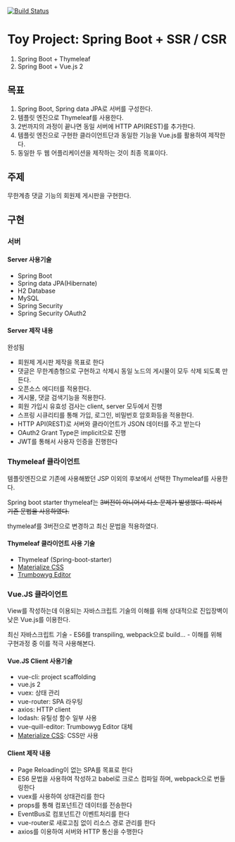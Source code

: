 [![Build Status](https://travis-ci.org/pravusid/springboot-vue.js-bbs.svg?branch=master)](https://travis-ci.org/pravusid/springboot-vue.js-bbs)

# Toy Project: Spring Boot + SSR / CSR

1. Spring Boot + Thymeleaf
2. Spring Boot + Vue.js 2

## 목표

1. Spring Boot, Spring data JPA로 서버를 구성한다.
2. 템플릿 엔진으로 Thymeleaf를 사용한다.
3. 2번까지의 과정이 끝나면 동일 서버에 HTTP API(REST)를 추가한다.
4. 템플릿 엔진으로 구현한 클라이언트단과 동일한 기능을 Vue.js를 활용하여 제작한다.
5. 동일한 두 웹 어플리케이션을 제작하는 것이 최종 목표이다.

## 주제

무한계층 댓글 기능의 회원제 게시판을 구현한다.

## 구현

### 서버

#### Server 사용기술

- Spring Boot
- Spring data JPA(Hibernate)
- H2 Database
- MySQL
- Spring Security
- Spring Security OAuth2

#### Server 제작 내용

완성됨

- 회원제 게시판 제작을 목표로 한다
- 댓글은 무한계층형으로 구현하고 삭제시 동일 노드의 게시물이 모두 삭제 되도록 만든다.
- 오픈소스 에디터를 적용한다.
- 게시물, 댓글 검색기능을 적용한다.
- 회원 가입시 유효성 검사는 client, server 모두에서 진행
- 스프링 시큐리티를 통해 가입, 로그인, 비밀번호 암호화등을 적용한다.
- HTTP API(REST)로 서버와 클라이언트가 JSON 데이터를 주고 받는다
- OAuth2 Grant Type은 implicit으로 진행
- JWT를 통해서 사용자 인증을 진행한다

### Thymeleaf 클라이언트

템플릿엔진으로 기존에 사용해봤던 JSP 이외의 후보에서 선택한 Thymeleaf를 사용한다.

Spring boot starter thymeleaf는 ~~3버전이 아니어서 다소 문제가 발생했다. 따라서 기존 문법을 사용하였다.~~

thymeleaf를 3버전으로 변경하고 최신 문법을 적용하였다.

#### Thymeleaf 클라이언트 사용 기술

- Thymeleaf (Spring-boot-starter)
- [Materialize CSS](http://materializecss.com/)
- [Trumbowyg Editor](https://github.com/Alex-D/Trumbowyg)

### Vue.JS 클라이언트

View를 작성하는데 이용되는 자바스크립트 기술의 이해를 위해 상대적으로 진입장벽이 낮은 Vue.js를 이용한다.

최신 자바스크립트 기술 - ES6를 transpiling, webpack으로 build... - 이해를 위해 구현과정 중 이를 적극 사용해본다.

#### Vue.JS Client 사용기술

- vue-cli: project scaffolding
- vue.js 2
- vuex: 상태 관리
- vue-router: SPA 라우팅
- axios: HTTP client
- lodash: 유틸성 함수 일부 사용
- vue-quill-editor: Trumbowyg Editor 대체
- [Materialize CSS](http://materializecss.com/): CSS만 사용

#### Client 제작 내용

- Page Reloading이 없는 SPA를 목표로 한다
- ES6 문법을 사용하여 작성하고 babel로 크로스 컴파일 하며, webpack으로 번들링한다
- vuex를 사용하여 상태관리를 한다
- props를 통해 컴포넌트간 데이터를 전송한다
- EventBus로 컴포넌트간 이벤트처리를 한다
- vue-router로 새로고침 없이 리소스 경로 관리를 한다
- axios를 이용하여 서버와 HTTP 통신을 수행한다
